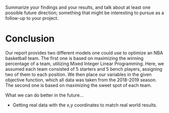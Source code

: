 Summarize your findings and your results, and talk about at least one possible future direction; something that might be interesting to pursue as a follow-up to your project.

# Conclusion
Our report provides two different models one could use to optimize an NBA basketball team. The first one is based on maximizing the winning percentage of a team, utilizing Mixed Integer Linear Programming. Here, we assumed each team consisted of 5 starters and 5 bench players, assigning two of them to each position. We then place our variables in the given objective function, which all data was taken from the 2018-2019 season.
The second one is based on maximizing the sweet spot of each team.

What we can do better in the future...
- Getting real data with the x,y coordinates to match real world results.
